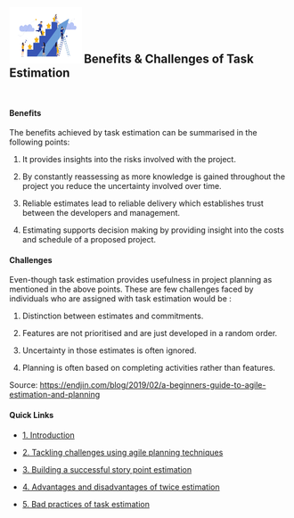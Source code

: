 <img src="../Images/Benefits.png" width="130" height="100"/>
<h2  style="display:inline;"> Benefits & Challenges of Task Estimation
</h2>

&nbsp;

#### Benefits
The benefits achieved by task estimation can be summarised in the following points:

1. It provides insights into the risks involved with the project.

2. By constantly reassessing as more knowledge is gained throughout the project you reduce the uncertainty involved over time.

3. Reliable estimates lead to reliable delivery which establishes trust between the developers and management.

4. Estimating supports decision making by providing insight into the costs and schedule of a proposed project.


#### Challenges
Even-though task estimation provides usefulness in project planning as mentioned in the above points. These are few challenges faced by individuals who are assigned with task estimation would be :

1. Distinction between estimates and commitments.

2. Features are not prioritised and are just developed in a random order.

3. Uncertainty in those estimates is often ignored.

4. Planning is often based on completing activities rather than features.

Source: https://endjin.com/blog/2019/02/a-beginners-guide-to-agile-estimation-and-planning



#### Quick Links
- [1. Introduction](../Introduction.md)

- [2. Tackling challenges using agile planning techniques](/Themes/Tackling_Challenges.md)

- [3. Building a successful story point estimation](/Themes/Building_estimation.md)

- [4. Advantages and disadvantages of twice estimation](/Themes/Advantages_Disadvantages.md)

- [5. Bad practices of task estimation](/Themes/Bad_practices.md)

